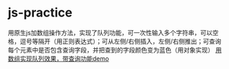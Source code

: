 # js-practice
用原生js加数组操作方法，实现了队列功能，可一次性输入多个字符串，可以空格，逗号等隔开（用正则表达式）；可从左侧/右侧插入，左侧/右侧推出；可查询每个元素中是否包含查询字段，并把查到的字段颜色变为蓝色（用对象实现）
[用数组实现队列效果，带查询功能demo](https://githgub.github.io/js-practice/jsPractice/page/page6.html)

